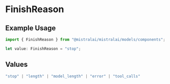 # FinishReason

## Example Usage

```typescript
import { FinishReason } from "@mistralai/mistralai/models/components";

let value: FinishReason = "stop";
```

## Values

```typescript
"stop" | "length" | "model_length" | "error" | "tool_calls"
```